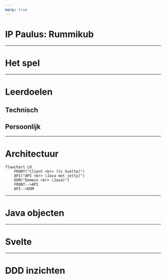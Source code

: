 ```yaml
---
marp: true
---
```


# IP Paulus: Rummikub

---

# Het spel

---

# Leerdoelen

## Technisch

## Persoonlijk

---

# Architectuur

```mermaid
flowchart LR
    FRONT("Client <br> (ts Svelte)")
    API("API <br> (Java met jetty)")
    DOM("Domein <br> (Java)")
    FRONT-->API
    API-->DOM
```

---

# Java objecten

---

# Svelte

---

# DDD inzichten
